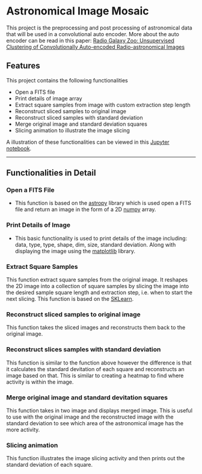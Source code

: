 # Astronomical Image Mosaic
This project is the preprocessing and post processing of astronomical data that will be used in a convolutional auto encoder. More about the auto encoder can be read in this paper: [Radio Galaxy Zoo: Unsupervised Clustering of Convolutionally Auto-encoded Radio-astronomical Images](https://iopscience.iop.org/article/10.1088/1538-3873/ab213d)

## Features
This project contains the following functionalities
* Open a FITS file
* Print details of image array
* Extract square samples from image with custom extraction step length
* Reconstruct sliced samples to original image
* Reconstruct sliced samples with standard deviation
* Merge original image and standard deviation squares
* Slicing animation to illustrate the image slicing

A illustration of these functionalities can be viewed in this [Jupyter notebook](https://github.com/mifrahm/Astronomical-Image-Mosaic/blob/master/Example.ipynb).

-------

## Functionalities in Detail

### Open a FITS File
* This function is based on the [astropy](https://www.astropy.org) library which is used open a FITS file and return an image in the form of a 2D [numpy](https://numpy.org) array.

### Print Details of Image
* This basic functionality is used to print details of the image including: data, type, type, shape, dim, size, standard deviation. Along with displaying the image using the [matplotlib](https://matplotlib.org) library.

### Extract Square Samples
This function extract square samples from the original image. It reshapes the 2D image into a collection of square samples by slicing the image into the desired sample square length and extraction step, i.e. when to start the next slicing. This function is based on the [SKLearn](https://scikit-learn.org/). 

### Reconstruct sliced samples to original image
This function takes the sliced images and reconstructs them back to the original image.

### Reconstruct slices samples with standard deviation
This function is similar to the function above however the difference is that it calculates the standard devitation of each square and reconstructs an image based on that. This is similar to creating a heatmap to find where activity is within the image.

### Merge original image and standard devitation squares
This function takes in two image and displays merged image. This is useful to use with the original image and the reconstructed image with the standard deviation to see which area of the astronomical image has the more activity.

### Slicing animation
This function illustrates the image slicing activity and then prints out the standard deviation of each square.

